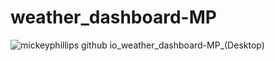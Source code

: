 # weather_dashboard-MP



![mickeyphillips github io_weather_dashboard-MP_(Desktop)](https://user-images.githubusercontent.com/83983556/133955904-ac01625c-3520-4979-a104-0f48504f542a.png)
